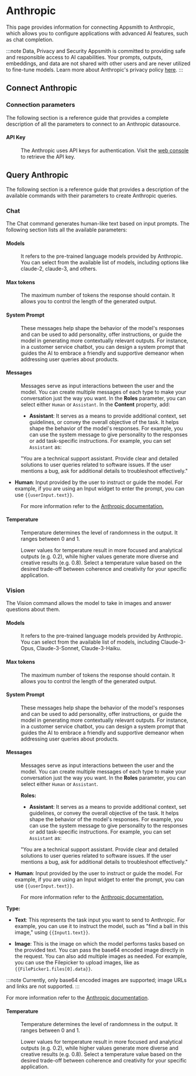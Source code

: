 # Anthropic


This page provides information for connecting Appsmith to Anthropic, which allows you to configure applications with advanced AI features, such as chat completion.


:::note Data, Privacy and Security
Appsmith is committed to providing safe and responsible access to AI capabilities. Your prompts, outputs, embeddings, and data are not shared with other users and are never utilized to fine-tune models. Learn more about Anthropic's privacy policy [here](https://www.anthropic.com/responsible-disclosure-policy).
:::



## Connect Anthropic

<ZoomImage
  src="/img/connect-anthropic.png" 
  alt="Anthropic Datasource"
  caption="Anthropic datasource"
/>

### Connection parameters

The following section is a reference guide that provides a complete description of all the parameters to connect to an Anthropic datasource.


#### API Key

<dd>

The Anthropic uses API keys for authentication. Visit the [web console](https://console.anthropic.com/) to retrieve the API key.

</dd>

## Query Anthropic

The following section is a reference guide that provides a description of the available commands with their parameters to create Anthropic queries.

### Chat

The Chat command generates human-like text based on input prompts. The following section lists all the available parameters:

<ZoomImage
  src="/img/chat_command_ai.png" 
  alt="Anthropic Datasource - chat"
  caption="Anthropic - Chat command"
/>

#### Models

<dd>

It refers to the pre-trained language models provided by Anthropic. You can select from the available list of models, including options like claude-2, claude-3, and others. 

</dd>


#### Max tokens


<dd>

The maximum number of tokens the response should contain. It allows you to control the length of the generated output.

</dd>

#### System Prompt

<dd>

These messages help shape the behavior of the model's responses and can be used to add personality, offer instructions, or guide the model in generating more contextually relevant outputs. For instance, in a customer service chatbot, you can design a system prompt that guides the AI to embrace a friendly and supportive demeanor when addressing user queries about products.

</dd>

#### Messages

<dd>

Messages serve as input interactions between the user and the model. You can create multiple messages of each type to make your conversation just the way you want. In the **Roles** parameter, you can select either `Human` or `Assistant`. In the **Content** property, add:

* **Assistant**: It serves as a means to provide additional context, set guidelines, or convey the overall objective of the task. It helps shape the behavior of the model's responses. For example, you can use the system message to give personality to the responses or add task-specific instructions. For example, you can set `Assistant` as:

<dd>


 "You are a technical support assistant. Provide clear and detailed solutions to user queries related to software issues. If the user mentions a bug, ask for additional details to troubleshoot effectively."

</dd>

* **Human**: Input provided by the user to instruct or guide the model. For example, if you are using an Input widget to enter the prompt, you can use `{{userInput.text}}`.

<dd>

For more information refer to the [Anthropic documentation.](https://docs.anthropic.com/claude/reference/complete_post)

</dd>


</dd>

#### Temperature

<dd>

 Temperature determines the level of randomness in the output. It ranges between 0 and 1. 

Lower values for temperature result in more focused and analytical outputs (e.g. 0.2), while higher values generate more diverse and creative results (e.g. 0.8). Select a temperature value based on the desired trade-off between coherence and creativity for your specific application.

</dd>


### Vision

The Vision command allows the model to take in images and answer questions about them.


<ZoomImage
  src="/img/vision_api_.png" 
  alt="Anthropic Datasource - chat"
  caption="Anthropic - Vision command"
/>

#### Models

<dd>

It refers to the pre-trained language models provided by Anthropic. You can select from the available list of models, including Claude-3-Opus, Claude-3-Sonnet, Claude-3-Haiku.

</dd>


#### Max tokens


<dd>

The maximum number of tokens the response should contain. It allows you to control the length of the generated output.

</dd>

#### System Prompt

<dd>

These messages help shape the behavior of the model's responses and can be used to add personality, offer instructions, or guide the model in generating more contextually relevant outputs. For instance, in a customer service chatbot, you can design a system prompt that guides the AI to embrace a friendly and supportive demeanor when addressing user queries about products.

</dd>


#### Messages

<dd>

Messages serve as input interactions between the user and the model. You can create multiple messages of each type to make your conversation just the way you want. In the **Roles** parameter, you can select either `Human` or `Assistant`. 

**Roles:**

* **Assistant**: It serves as a means to provide additional context, set guidelines, or convey the overall objective of the task. It helps shape the behavior of the model's responses. For example, you can use the system message to give personality to the responses or add task-specific instructions. For example, you can set `Assistant` as:

<dd>


 "You are a technical support assistant. Provide clear and detailed solutions to user queries related to software issues. If the user mentions a bug, ask for additional details to troubleshoot effectively."

</dd>

* **Human**: Input provided by the user to instruct or guide the model. For example, if you are using an Input widget to enter the prompt, you can use `{{userInput.text}}`.

<dd>

For more information refer to the [Anthropic documentation.](https://docs.anthropic.com/claude/reference/complete_post)

</dd>

**Type:**

* **Text**: This represents the task input you want to send to Anthropic. For example, you can use it to instruct the model, such as "find a ball in this image," using `{{Input1.text}}`.

* **Image**: This is the image on which the model performs tasks based on the provided text. You can pass the base64 encoded image directly in the request. You can also add multiple images as needed. For example, you can use the Filepicker to upload images, like as `{{FilePicker1.files[0].data}}`.

:::note
Currently, only base64 encoded images are supported; image URLs and links are not supported.
:::

For more information refer to the [Anthropic documentation](https://docs.anthropic.com/claude/docs/vision).




</dd>



#### Temperature

<dd>

 Temperature determines the level of randomness in the output. It ranges between 0 and 1. 

Lower values for temperature result in more focused and analytical outputs (e.g. 0.2), while higher values generate more diverse and creative results (e.g. 0.8). Select a temperature value based on the desired trade-off between coherence and creativity for your specific application.

</dd>